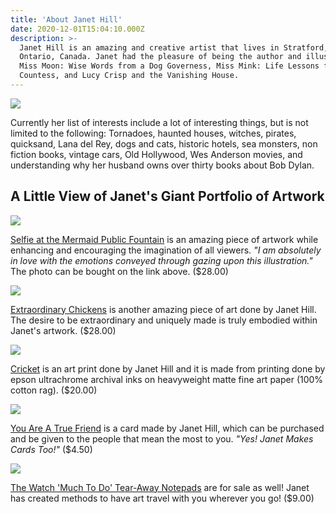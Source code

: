 ```yaml
---
title: 'About Janet Hill'
date: 2020-12-01T15:04:10.000Z
description: >-
  Janet Hill is an amazing and creative artist that lives in Stratford,
  Ontario, Canada. Janet had the pleasure of being the author and illustrator of
  Miss Moon: Wise Words from a Dog Governess, Miss Mink: Life Lessons for a Cat
  Countess, and Lucy Crisp and the Vanishing House.
---
```

![](/img/JanetHill.jpg)

Currently her list of interests include a lot of interesting things, but is not limited to the following: Tornadoes, haunted houses, witches, pirates, quicksand, Lana del Rey, dogs and cats, historic hotels, sea monsters, non fiction books, vintage cars, Old Hollywood, Wes Anderson movies, and understanding why her husband owns over thirty books about Bob Dylan.

## A Little View of Janet's Giant Portfolio of Artwork

![](/img/SelfieMermaid.jpg)

[Selfie at the Mermaid Public Fountain](https://janethillstudio.com/products/selfie-at-the-public-mermaid-fountain?_pos=1&_sid=07c431224&_ss=r) is an amazing piece of artwork while enhancing and encouraging the imagination of all viewers. *"I am absolutely in love with the emotions conveyed through gazing upon this illustration."* The photo can be bought on the link above. ($28.00)

![](/img/Extraordinary.jpg)

[Extraordinary Chickens](https://janethillstudio.com/collections/cats/products/extraordinary-chickens-2) is another amazing piece of art done by Janet Hill. The desire to be extraordinary and uniquely made is truly embodied within Janet's artwork. ($28.00)

![](/img/Cricket.jpg)

[Cricket](https://janethillstudio.com/products/cricket?_pos=1&_sid=e3af3d843&_ss=r) is an art print done by Janet Hill and it is made from printing done by epson ultrachrome archival inks on heavyweight matte fine art paper (100% cotton rag). ($20.00)

![](/img/TrueFriend.jpg)

[You Are A True Friend](https://janethillstudio.com/collections/thank-you-cards/products/you-are-a-true-friend) is a card made by Janet Hill, which can be purchased and be given to the people that mean the most to you. *"Yes! Janet Makes Cards Too!"* ($4.50)

![](/img/muchtodo.jpg)

[The Watch 'Much To Do' Tear-Away Notepads](https://janethillstudio.com/collections/stationery/products/the-watch-much-to-do-tearaway-notepads) are for sale as well! Janet has created methods to have art travel with you wherever you go! ($9.00)

